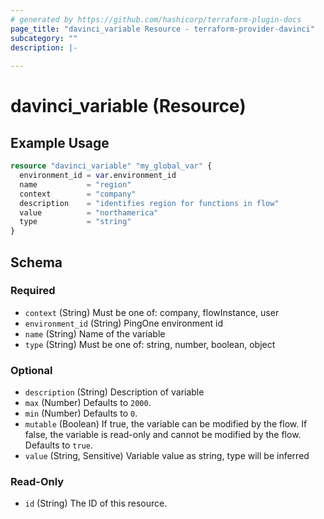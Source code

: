 ```yaml
---
# generated by https://github.com/hashicorp/terraform-plugin-docs
page_title: "davinci_variable Resource - terraform-provider-davinci"
subcategory: ""
description: |-
  
---
```


# davinci_variable (Resource)



## Example Usage

```terraform
resource "davinci_variable" "my_global_var" {
  environment_id = var.environment_id
  name           = "region"
  context        = "company"
  description    = "identifies region for functions in flow"
  value          = "northamerica"
  type           = "string"
}
```

<!-- schema generated by tfplugindocs -->
## Schema

### Required

- `context` (String) Must be one of: company, flowInstance, user
- `environment_id` (String) PingOne environment id
- `name` (String) Name of the variable
- `type` (String) Must be one of: string, number, boolean, object

### Optional

- `description` (String) Description of variable
- `max` (Number) Defaults to `2000`.
- `min` (Number) Defaults to `0`.
- `mutable` (Boolean) If true, the variable can be modified by the flow. If false, the variable is read-only and cannot be modified by the flow. Defaults to `true`.
- `value` (String, Sensitive) Variable value as string, type will be inferred

### Read-Only

- `id` (String) The ID of this resource.


